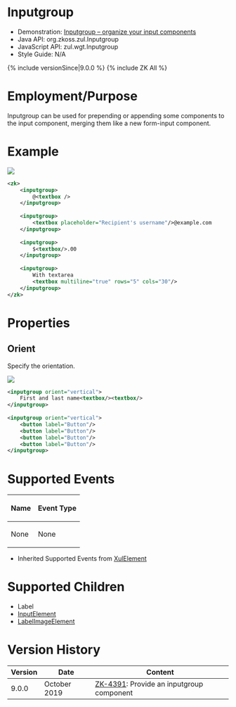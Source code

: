 

# Inputgroup

- Demonstration: [Inputgroup – organize your input
  components](https://blog.zkoss.org/2019/08/16/zk-9-preview-inputgroup-organize-your-input-components/)
- Java API: <javadoc>org.zkoss.zul.Inputgroup</javadoc>
- JavaScript API:
  <javadoc directory="jsdoc">zul.wgt.Inputgroup</javadoc>
- Style Guide: N/A

{% include versionSince\|9.0.0 %} {% include ZK All %}

# Employment/Purpose

Inputgroup can be used for prepending or appending some components to
the input component, merging them like a new form-input component.

# Example

![](Inputgroup_basic.png)

``` xml
<zk>
    <inputgroup>
        @<textbox />
    </inputgroup>
    
    <inputgroup>
        <textbox placeholder="Recipient's username"/>@example.com
    </inputgroup>
    
    <inputgroup>
        $<textbox/>.00
    </inputgroup>
    
    <inputgroup>
        With textarea
        <textbox multiline="true" rows="5" cols="30"/>
    </inputgroup>
</zk>
```

# Properties

## Orient

Specify the orientation.

![](Inputgroup_vertical.png)

``` xml
<inputgroup orient="vertical">
    First and last name<textbox/><textbox/>
</inputgroup>
 
<inputgroup orient="vertical">
    <button label="Button"/>
    <button label="Button"/>
    <button label="Button"/>
    <button label="Button"/>
</inputgroup>
```

# Supported Events

<table>
<thead>
<tr class="header">
<th><center>
<p>Name</p>
</center></th>
<th><center>
<p>Event Type</p>
</center></th>
</tr>
</thead>
<tbody>
<tr class="odd">
<td><p>None</p></td>
<td><p>None</p></td>
</tr>
</tbody>
</table>

- Inherited Supported Events from [
  XulElement](ZK_Component_Reference/Base_Components/XulElement#Supported_Events)

# Supported Children

- Label
- [InputElement](https://www.zkoss.org/javadoc/latest/zk/org/zkoss/zul/impl/InputElement.html)
- [LabelImageElement](https://www.zkoss.org/javadoc/latest/zk/org/zkoss/zul/impl/LabelImageElement.html)

# Version History



| Version | Date         | Content                                                                              |
|---------|--------------|--------------------------------------------------------------------------------------|
| 9.0.0   | October 2019 | [ZK-4391](https://tracker.zkoss.org/browse/ZK-4391): Provide an inputgroup component |


